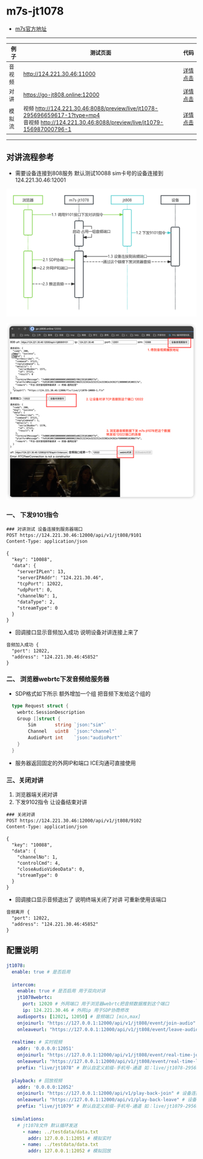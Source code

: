 <h1 id="m7s"> m7s-jt1078 </h1>

- [m7s官方地址](https://monibuca.com)

---

| 例子 |  测试页面  | 代码 |
|----------|-----|-------------------|
| 音视频 | http://124.221.30.46:11000 | [详情点击](./example/video) |
| 对讲 | https://go-jt808.online:12000 | [详情点击](./example/intercom)  |
| 模拟流 | 视频 http://124.221.30.46:8088/preview/live/jt1078-295696659617-1?type=mp4 <br/> 音视频 http://124.221.30.46:8088/preview/live/jt1079-156987000796-1| [详情点击](./example/simulation)  |

---

<h2>对讲流程参考</h2>

- 需要设备连接到808服务 默认测试10088 sim卡号的设备连接到124.221.30.46:12001

![示意图](./example/testdata/m7s-jt1078.jpg)

![对讲操作流程](./example/testdata/m7s-jt1078-intercom.jpg)

<h3>一、 下发9101指令</h3>

``` http
### 对讲测试 设备连接到服务器端口
POST https://124.221.30.46:12000/api/v1/jt808/9101
Content-Type: application/json

{
  "key": "10088",
  "data": {
    "serverIPLen": 13,
    "serverIPAddr": "124.221.30.46",
    "tcpPort": 12022,
    "udpPort": 0,
    "channelNo": 1,
    "dataType": 2,
    "streamType": 0
  }
}
```

- 回调接口显示音频加入成功 说明设备对讲连接上来了

``` http
音频加入成功 {
  "port": 12022,
  "address": "124.221.30.46:45852"
}
```

<h3>二、 浏览器webrtc下发音频给服务器</h3>

- SDP格式如下所示 额外增加一个组 把音频下发给这个组的

``` go
  type Request struct {
    webrtc.SessionDescription
    Group []struct {
        Sim       string `json:"sim"`
        Channel   uint8  `json:"channel"`
        AudioPort int    `json:"audioPort"`
    }
  }
```

- 服务器返回固定的外网IP和端口 ICE沟通可直接使用

<h3>三、关闭对讲</h3>

1. 浏览器端关闭对讲
2. 下发9102指令 让设备结束对讲

``` http
### 关闭对讲
POST https://124.221.30.46:12000/api/v1/jt808/9102
Content-Type: application/json

{
  "key": "10088",
  "data": {
    "channelNo": 1,
    "controlCmd": 4,
    "closeAudioVideoData": 0,
    "streamType": 0
  }
}
```

- 回调接口显示音频退出了 说明终端关闭了对讲 可重新使用该端口

``` http
音频离开 {
  "port": 12022,
  "address": "124.221.30.46:45852"
}
```

<h2> 配置说明 </h2>

``` yaml
jt1078:
  enable: true # 是否启用

  intercom:
    enable: true # 是否启用 用于双向对讲
    jt1078webrtc:
      port: 12020 # 外网端口 用于浏览器webrtc把音频数据推到这个端口
      ip: 124.221.30.46 # 外网ip 用于SDP协商修改
    audioports: [12021, 12050] # 音频端口 [min,max]
    onjoinurl: "https://127.0.0.1:12000/api/v1/jt808/event/join-audio" # 设备连接到音频端口的回调
    onleaveurl: "https://127.0.0.1:12000/api/v1/jt808/event/leave-audio" # 设备断开了音频端口的回调

  realtime: # 实时视频
    addr: '0.0.0.0:12051'
    onjoinurl: "https://127.0.0.1:12000/api/v1/jt808/event/real-time-join" # 设备连接到了实时视频指定端口的回调
    onleaveurl: "https://127.0.0.1:12000/api/v1/jt808/event/real-time-leave" # 设备断开了实时视频指定端口的回调
    prefix: "live/jt1078" # 默认自定义前缀-手机号-通道 如：live/jt1078-295696659617-1

  playback: # 回放视频
    addr: '0.0.0.0:12052'
    onjoinurl: "https://127.0.0.1:12000/api/v1/play-back-join" # 设备连接到了回放视频指定端口的回调
    onleaveurl: "https://127.0.0.1:12000/api/v1/play-back-leave" # 设备断开到了回放视频指定端口的回调
    prefix: "live/jt1079" # 默认自定义前缀-手机号-通道 如：live/jt1079-295696659617-1

  simulations:
    # jt1078文件 默认循环发送
      - name: ../testdata/data.txt
        addr: 127.0.0.1:12051 # 模拟实时
      - name: ../testdata/data.txt
        addr: 127.0.0.1:12052 # 模拟回放

```